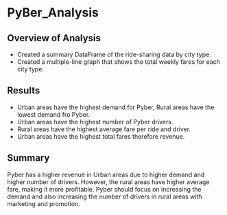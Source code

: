 # PyBer_Analysis


## Overview of Analysis
- Created a summary DataFrame of the ride-sharing data by city type. 
- Created a multiple-line graph that shows the total weekly fares for each city type. 


## Results
- Urban areas have the highest demand for Pyber, Rural areas have the lowest demand fro Pyber. 
- Urban areas have the highest number of Pyber drivers.
- Rural areas have the highest average fare per ride and driver.
- Urban areas have the highest total fares therefore revenue.


## Summary
Pyber has a higher revenue in Urban areas due to higher demand and higher number of drivers. However, the rural areas have higher average fare, making it more profitable. Pyber should focus on increasing the demand and also increasing the number of drivers in rural areas with marketing and promotion. 